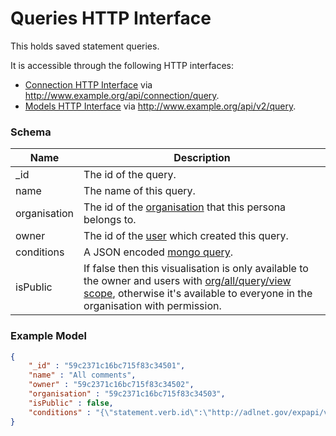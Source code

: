 ---
---

# Queries HTTP Interface

This holds saved statement queries.

It is accessible through the following HTTP interfaces:

- [Connection HTTP Interface](../http-connection) via http://www.example.org/api/connection/query.
- [Models HTTP Interface](../http-rest) via http://www.example.org/api/v2/query.

### Schema

Name | Description
--- | ---
_id | The id of the query.
name | The name of this query.
organisation | The id of the [organisation](../http-organisations#schema) that this persona belongs to.
owner | The id of the [user](../http-users#schema) which created this query.
conditions | A JSON encoded [mongo query](https://docs.mongodb.com/manual/tutorial/query-documents/).
isPublic | If false then this visualisation is only available to the owner and users with [org/all/query/view scope](../http-roles/#organisation-scopes), otherwise it's available to everyone in the organisation with permission.

### Example Model

```json
{
	"_id" : "59c2371c16bc715f83c34501",
	"name" : "All comments",
	"owner" : "59c2371c16bc715f83c34502",
	"organisation" : "59c2371c16bc715f83c34503",
	"isPublic" : false,
	"conditions" : "{\"statement.verb.id\":\"http://adlnet.gov/expapi/verbs/commented\"}"
}
```
